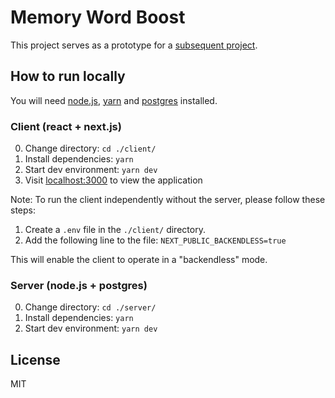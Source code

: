 # Memory Word Boost

This project serves as a prototype for a [subsequent project](https://qsets.sivercone.com/).

## How to run locally

You will need [node.js](https://nodejs.org/), [yarn](https://yarnpkg.com/) and [postgres](https://www.postgresql.org/) installed.

### Client (react + next.js)

0. Change directory:
   `cd ./client/`
1. Install dependencies:
   `yarn`
2. Start dev environment:
   `yarn dev`
3. Visit [localhost:3000](http://localhost:3000) to view the application

Note: To run the client independently without the server, please follow these steps:

1. Create a `.env` file in the `./client/` directory.
2. Add the following line to the file: `NEXT_PUBLIC_BACKENDLESS=true`

This will enable the client to operate in a "backendless" mode.

### Server (node.js + postgres)

0. Change directory:
   `cd ./server/`
1. Install dependencies:
   `yarn`
2. Start dev environment:
   `yarn dev`

## License

MIT
